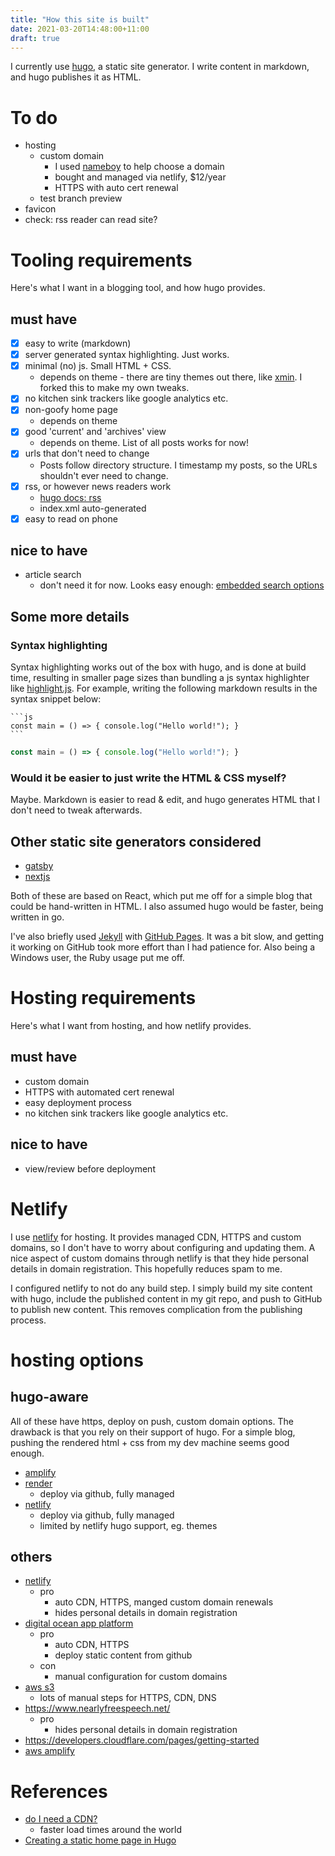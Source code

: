 ```yaml
---
title: "How this site is built"
date: 2021-03-20T14:48:00+11:00
draft: true
---
```


I currently use [hugo](https://gohugo.io/), a static site generator. I write
content in markdown, and hugo publishes it as HTML.

# To do
- hosting
  - custom domain
    - I used [nameboy](https://www.nameboy.com/) to help choose a domain
    - bought and managed via netlify, $12/year
    - HTTPS with auto cert renewal
  - test branch preview
- favicon
- check: rss reader can read site?

# Tooling requirements
Here's what I want in a blogging tool, and how hugo provides.

## must have
- [x] easy to write (markdown)
- [x] server generated syntax highlighting. Just works.
- [x] minimal (no) js. Small HTML + CSS.
  - depends on theme - there are tiny themes out there, like
    [xmin](https://github.com/yihui/hugo-xmin). I forked this to make my own
    tweaks.
- [x] no kitchen sink trackers like google analytics etc.
- [x] non-goofy home page
  - depends on theme
- [x] good 'current' and 'archives' view
  - depends on theme. List of all posts works for now!
- [x] urls that don't need to change
  - Posts follow directory structure. I timestamp my posts, so the URLs
    shouldn't ever need to change.
- [x] rss, or however news readers work
  - [hugo docs: rss](https://gohugo.io/templates/rss/)
  - index.xml auto-generated
- [x] easy to read on phone
## nice to have
- article search
  - don't need it for now. Looks easy enough:
    [embedded search options](https://gohugo.io/tools/search/)


## Some more details

### Syntax highlighting
Syntax highlighting works out of the box with hugo, and is done at build time,
resulting in smaller page sizes than bundling a js syntax highlighter like
[highlight.js](https://highlightjs.org/). For example, writing the following
markdown results in the syntax snippet below:

````
```js
const main = () => { console.log("Hello world!"); }
```
````

```js
const main = () => { console.log("Hello world!"); }
```


### Would it be easier to just write the HTML & CSS myself?
Maybe. Markdown is easier to read & edit, and hugo generates HTML that I don't
need to tweak afterwards.


## Other static site generators considered
- [gatsby](https://www.gatsbyjs.com/)
- [nextjs](https://nextjs.org/)

Both of these are based on React, which put me off for a simple blog that could
be hand-written in HTML. I also assumed hugo would be faster, being written in
go.

I've also briefly used [Jekyll](https://jekyllrb.com/) with
[GitHub Pages](https://pages.github.com/). It was a bit slow, and getting it
working on GitHub took more effort than I had patience for. Also being a Windows
user, the Ruby usage put me off.


# Hosting requirements
Here's what I want from hosting, and how netlify provides.

## must have
- custom domain
- HTTPS with automated cert renewal
- easy deployment process
- no kitchen sink trackers like google analytics etc.
## nice to have
- view/review before deployment


# Netlify
I use [netlify](https://docs.netlify.com/) for hosting. It provides managed CDN,
HTTPS and custom domains, so I don't have to worry about configuring and
updating them. A nice aspect of custom domains through netlify is that they hide
personal details in domain registration. This hopefully reduces spam to me.

I configured netlify to not do any build step. I simply build my site content
with hugo, include the published content in my git repo, and push to GitHub to
publish new content. This removes complication from the publishing process.

# hosting options
## hugo-aware
All of these have https, deploy on push, custom domain options. The drawback is
that you rely on their support of hugo. For a simple blog, pushing the rendered
html + css from my dev machine seems good enough.

- [amplify](https://gohugo.io/hosting-and-deployment/hosting-on-aws-amplify/)
- [render](https://gohugo.io/hosting-and-deployment/hosting-on-render/)
  - deploy via github, fully managed
- [netlify](https://gohugo.io/hosting-and-deployment/hosting-on-netlify/)
  - deploy via github, fully managed
  - limited by netlify hugo support, eg. themes

## others
- [netlify](https://docs.netlify.com/)
  - pro
    - auto CDN, HTTPS, manged custom domain renewals
    - hides personal details in domain registration
- [digital ocean app platform](https://www.digitalocean.com/community/tutorials/how-to-deploy-a-static-website-to-the-cloud-with-digitalocean-app-platform)
  - pro
    - auto CDN, HTTPS
    - deploy static content from github
  - con
    - manual configuration for custom domains
- [aws s3](https://docs.aws.amazon.com/AmazonS3/latest/userguide/WebsiteHosting.html)
  - lots of manual steps for HTTPS, CDN, DNS
- https://www.nearlyfreespeech.net/
  - pro
    - hides personal details in domain registration
- https://developers.cloudflare.com/pages/getting-started
- [aws amplify](https://aws.amazon.com/getting-started/hands-on/host-static-website/)


# References
- [do I need a CDN?](https://blr.design/blog/cdn-for-fast-static-website/)
  - faster load times around the world
- [Creating a static home page in Hugo](https://timhilliard.com/blog/static-home-page-in-hugo/)
